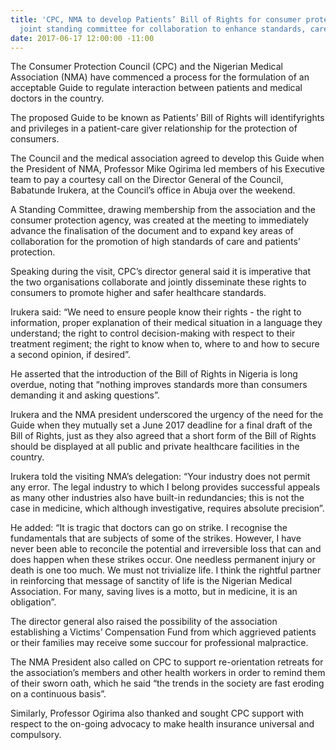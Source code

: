 ```yaml
---
title: 'CPC, NMA to develop Patients’ Bill of Rights for consumer protection - raise
  joint standing committee for collaboration to enhance standards, care of patients '
date: 2017-06-17 12:00:00 -11:00
---
```


The Consumer Protection Council (CPC) and the Nigerian Medical Association (NMA) have commenced a process for the formulation of an acceptable Guide to regulate interaction between patients and medical doctors in the country.

The proposed Guide to be known as Patients’ Bill of Rights will identifyrights and privileges in a patient-care giver relationship for the protection of consumers.

The Council and the medical association agreed to develop this Guide when the President of NMA, Professor Mike Ogirima led members of his Executive team to pay a courtesy call on the Director General of the Council, Babatunde Irukera, at the Council’s office in Abuja over the weekend.

A Standing Committee, drawing membership from the association and the consumer protection agency, was created at the meeting to immediately advance the finalisation of the document and to expand key areas of collaboration for the promotion of high standards of care and patients’ protection.

Speaking during the visit, CPC’s director general said it is imperative that the two organisations collaborate and jointly disseminate these rights to consumers to promote higher and safer healthcare standards.

Irukera said: “We need to ensure people know their rights - the right to information, proper explanation of their medical situation in a language they understand; the right to control decision-making with respect to their treatment regiment; the right to know when to, where to and how to secure a second opinion, if desired”.

He asserted that the introduction of the Bill of Rights in Nigeria is long overdue, noting that “nothing improves standards more than consumers demanding it and asking questions”.

Irukera and the NMA president underscored the urgency of the need for the Guide when they mutually set a June 2017 deadline for a final draft of the Bill of Rights, just as they also agreed that a short form of the Bill of Rights should be displayed at all public and private healthcare facilities in the country.

Irukera told the visiting NMA’s delegation: “Your industry does not permit any error. The legal industry to which I belong provides successful appeals as many other industries also have built-in redundancies; this is not the case in medicine, which although investigative, requires absolute precision”.

He added: “It is tragic that doctors can go on strike. I recognise the fundamentals that are subjects of some of the strikes. However, I have never been able to reconcile the potential and irreversible loss that can and does happen when these strikes occur. One needless permanent injury or death is one too much. We must not trivialize life. I think the rightful partner in reinforcing that message of sanctity of life is the Nigerian Medical Association. For many, saving lives is a motto, but in medicine, it is an obligation”.

The director general also raised the possibility of the association establishing a Victims’ Compensation Fund from which aggrieved patients or their families may receive some succour for professional malpractice.

The NMA President also called on CPC to support re-orientation retreats for the association’s members and other health workers in order to remind them of their sworn oath, which he said “the trends in the society are fast eroding on a continuous basis”.

Similarly, Professor Ogirima also thanked and sought CPC support with respect to the on-going advocacy to make health insurance universal and compulsory.